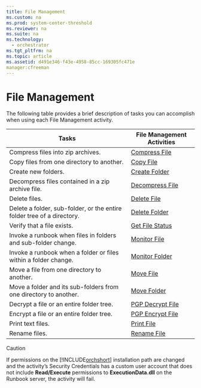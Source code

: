 ```yaml
---
title: File Management
ms.custom: na
ms.prod: system-center-threshold
ms.reviewer: na
ms.suite: na
ms.technology: 
  - orchestrator
ms.tgt_pltfrm: na
ms.topic: article
ms.assetid: d491e346-f43e-4958-85cc-169305fc471e
manager:cfreeman
---
```

# File Management
The following table provides a brief description of tasks you can accomplish when using each File Management activity.  
  
|Tasks|File Management Activities|  
|---------|------------------------------|  
|Compress files into zip archives.|[Compress File](../../orch/reference/Compress-File.md)|  
|Copy files from one directory to another.|[Copy File](../../orch/reference/Copy-File.md)|  
|Create new folders.|[Create Folder](../../orch/reference/Create-Folder.md)|  
|Decompress files contained in a zip archive file.|[Decompress File](../../orch/reference/Decompress-File.md)|  
|Delete files.|[Delete File](../../orch/reference/Delete-File.md)|  
|Delete a folder, sub\-folder, or the entire folder tree of a directory.|[Delete Folder](../../orch/reference/Delete-Folder.md)|  
|Verify that a file exists.|[Get File Status](../../orch/reference/Get-File-Status.md)|  
|Invoke a runbook when files in folders and sub\-folder change.|[Monitor File](../../orch/reference/Monitor-File.md)|  
|Invoke a runbook when a folder or files within a folder change.|[Monitor Folder](../../orch/reference/Monitor-Folder.md)|  
|Move a file from one directory to another.|[Move File](../../orch/reference/Move-File.md)|  
|Move a folder and its sub\-folders from one directory to another.|[Move Folder](../../orch/reference/Move-Folder.md)|  
|Decrypt a file or an entire folder tree.|[PGP Decrypt File](../../orch/reference/PGP-Decrypt-File.md)|  
|Encrypt a file or an entire folder tree.|[PGP Encrypt File](../../orch/reference/PGP-Encrypt-File.md)|  
|Print text files.|[Print File](../../orch/reference/Print-File.md)|  
|Rename files.|[Rename File](../../orch/reference/Rename-File.md)|  
  
> [!CAUTION]  
> If permissions on the [!INCLUDE[orchshort](../../om/manage/includes/orchshort_md.md)] installation path are changed and the activity’s Security Credentials has a custom user account that does not include **Read\/Execute** permissions to **ExecutionData.dll** on the Runbook server, the activity will fail.  
  

